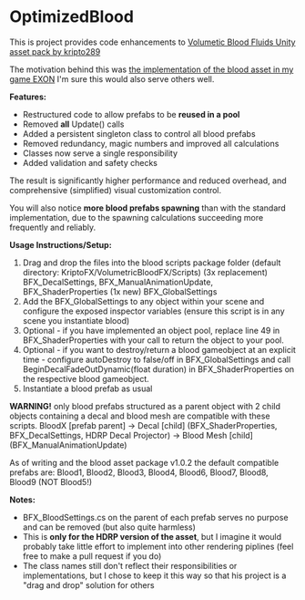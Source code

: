 # OptimizedBlood

This is project provides code enhancements to [Volumetic Blood Fluids Unity asset pack by kripto289](https://assetstore.unity.com/packages/vfx/particles/volumetric-blood-fluids-173863)

The motivation behind this was [the implementation of the blood asset in my game EXON](https://store.steampowered.com/app/3356980/EXON/)
I'm sure this would also serve others well.

**Features:**
- Restructured code to allow prefabs to be **reused in a pool**
- Removed **all** Update() calls
- Added a persistent singleton class to control all blood prefabs
- Removed redundancy, magic numbers and improved all calculations
- Classes now serve a single responsibility
- Added validation and safety checks

The result is significantly higher performance and reduced overhead, and comprehensive (simplified) visual customization control.

You will also notice **more blood prefabs spawning** than with the standard implementation, due to the spawning calculations succeeding more frequently and reliably.

**Usage Instructions/Setup:**
1) Drag and drop the files into the blood scripts package folder (default directory: KriptoFX/VolumetricBloodFX/Scripts)
  (3x replacement) BFX_DecalSettings, BFX_ManualAnimationUpdate, BFX_ShaderProperties
  (1x new) BFX_GlobalSettings
2) Add the BFX_GlobalSettings to any object within your scene and configure the exposed inspector variables (ensure this script is in any scene you instantiate blood)
3) Optional - if you have implemented an object pool, replace line 49 in BFX_ShaderProperties with your call to return the object to your pool.
4) Optional - if you want to destroy/return a blood gameobject at an explicit time - configure autoDestroy to false/off in BFX_GlobalSettings and call BeginDecalFadeOutDynamic(float duration) in BFX_ShaderProperties on the respective blood gameobject.
5) Instantiate a blood prefab as usual

**WARNING!** only blood prefabs structured as a parent object with 2 child objects containing a decal and blood mesh are compatible with these scripts.
BloodX [prefab parent]
-> Decal [child] (BFX_ShaderProperties, BFX_DecalSettings, HDRP Decal Projector)
-> Blood Mesh [child] (BFX_ManualAnimationUpdate)

As of writing and the blood asset package v1.0.2 the default compatible prefabs are:
Blood1, Blood2, Blood3, Blood4, Blood6, Blood7, Blood8, Blood9 (NOT Blood5!)

**Notes:**
- BFX_BloodSettings.cs on the parent of each prefab serves no purpose and can be removed (but also quite harmless)
- This is **only for the HDRP version of the asset**, but I imagine it would probably take little effort to implement into other rendering piplines (feel free to make a pull request if you do)
- The class names still don't reflect their responsibilities or implementations, but I chose to keep it this way so that his project is a "drag and drop" solution for others
